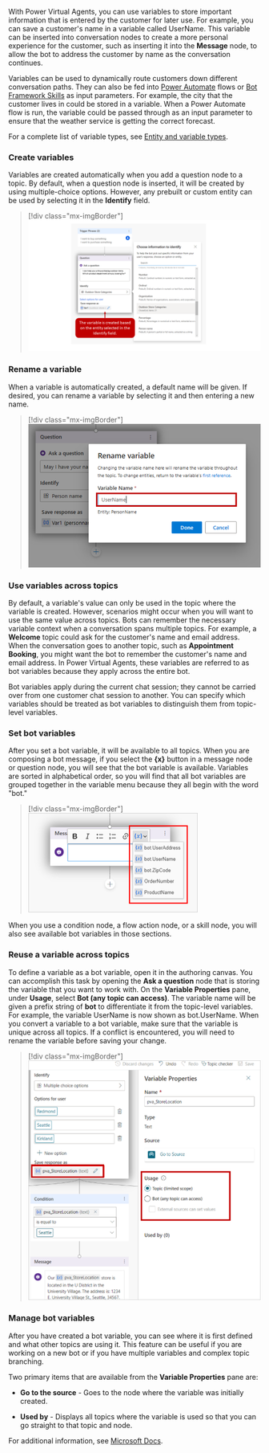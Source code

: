 With Power Virtual Agents, you can use variables to store important information that is entered by the customer for later use. For example, you can save a customer's name in a variable called UserName. This variable can be inserted into conversation nodes to create a more personal experience for the customer, such as inserting it into the **Message** node, to allow the bot to address the customer by name as the conversation continues.

Variables can be used to dynamically route customers down different conversation paths. They can also be fed into [Power Automate](https://docs.microsoft.com/power-virtual-agents/advanced-flow/?azure-portal=true) flows or [Bot Framework Skills](https://docs.microsoft.com/azure/bot-service/bot-builder-skills-overview?view=azure-bot-service-4.0/?azure-portal=true) as input parameters. For example, the city that the customer lives in could be stored in a variable. When a Power Automate flow is run, the variable could be passed through as an input parameter to ensure that the weather service is getting the correct forecast.

For a complete list of variable types, see [Entity and variable types](https://docs.microsoft.com/power-virtual-agents/authoring-variables#entity-and-variable-type/?azure-portal=true).

### Create variables

Variables are created automatically when you add a question node to a topic. By default, when a question node is inserted, it will be created by using multiple-choice options. However, any prebuilt or custom entity can be used by selecting it in the **Identify** field.

> [!div class="mx-imgBorder"]
> [![The variable is created based on the entity selected in the Identify field.](../media/5-1.png)](../media/5-1.png#lightbox)

### Rename a variable

When a variable is automatically created, a default name will be given. If desired, you can rename a variable by selecting it and then entering a new name.

> [!div class="mx-imgBorder"]
> [![Screenshot of the rename variable dialog from default name.](../media/5-2.png)](../media/5-2.png#lightbox)

### Use variables across topics

By default, a variable's value can only be used in the topic where the variable is created. However, scenarios might occur when you will want to use the same value across topics. Bots can remember the necessary variable context when a conversation spans multiple topics. For example, a **Welcome** topic could ask for the customer's name and email address. When the conversation goes to another topic, such as **Appointment Booking**, you might want the bot to remember the customer's name and email address. In Power Virtual Agents, these variables are referred to as bot variables because they apply across the entire bot.

Bot variables apply during the current chat session; they cannot be carried over from one customer chat session to another. You can specify which variables should be treated as bot variables to distinguish them from topic-level variables.

### Set bot variables

After you set a bot variable, it will be available to all topics. When you are composing a bot message, if you select the **{x}** button in a message node or question node, you will see that the bot variable is available. Variables are sorted in alphabetical order, so you will find that all bot variables are grouped together in the variable menu because they all begin with the word "bot."

> [!div class="mx-imgBorder"]
> [![Drop-down list of bot variables: bot.UserAddress, bot.UserName, bot.ZipCode, OrderNumber, and ProductName.](../media/5-3.png)](../media/5-3.png#lightbox)

When you use a condition node, a flow action node, or a skill node, you will also see available bot variables in those sections.

### Reuse a variable across topics

To define a variable as a bot variable, open it in the authoring canvas. You can accomplish this task by opening the **Ask a question** node that is storing the variable that you want to work with. On the **Variable Properties** pane, under **Usage**, select **Bot (any topic can access)**. The variable name will be given a prefix string of **bot** to differentiate it from the topic-level variables. For example, the variable UserName is now shown as bot.UserName. When you convert a variable to a bot variable, make sure that the variable is unique across all topics. If a conflict is encountered, you will need to rename the variable before saving your change.

> [!div class="mx-imgBorder"]
> [![The pva_StoreLocation variable has Usage property set to Topic.](../media/5-4.png)](../media/5-4.png#lightbox)

### Manage bot variables

After you have created a bot variable, you can see where it is first defined and what other topics are using it. This feature can be useful if you are working on a new bot or if you have multiple variables and complex topic branching.

Two primary items that are available from the **Variable Properties** pane are:

- **Go to the source** - Goes to the node where the variable was initially created.

- **Used by** - Displays all topics where the variable is used so that you can go straight to that topic and node.

For additional information, see [Microsoft Docs](https://docs.microsoft.com/power-virtual-agents/authoring-variables-bot).
